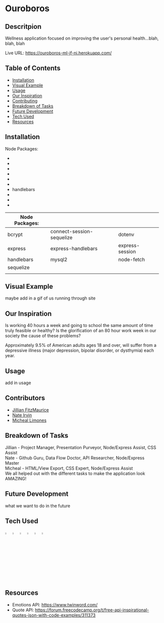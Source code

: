 # Ouroboros

## Descritpion

Wellness application focused on improving the user's personal health...blah, blah, blah

Live URL: https://ouroboros-ml-jf-ni.herokuapp.com/

## Table of Contents

- [Installation](#installation)
- [Visual Example](#visual-example)
- [Usage](#usage)
- [Our Inspiration](#inspiration)
- [Contributing](#contributing)
- [Breakdown of Tasks](#breakdown)
- [Future Development](#future-development)
- [Tech Used](#tech-used)
- [Resources](#resources)

## Installation

Node Packages:

-
-
-
-
-
-
- handlebars
-
-
-

| Node Packages: |                           |                 |
| -------------- | ------------------------- | --------------- |
| bcrypt         | connect-session-sequelize | dotenv          |
| express        | express-handlebars        | express-session |
| handlebars     | mysql2                    | node-fetch      |
| sequelize      |                           |                 |
|                |                           |                 |

## Visual Example

maybe add in a gif of us running through site

## Our Inspiration

Is working 40 hours a week and going to school the same amount of time truly feasible or healthy? Is the glorification of an 80 hour work week in our society the cause of these problems?

Approximately 9.5% of American adults ages 18 and over, will suffer from a depressive illness (major depression, bipolar disorder, or dysthymia) each year.

## Usage

add in usage

## Contributors

- [Jillian FitzMaurice](https://github.com/ShyFidelity)
- [Nate Irvin](https://github.com/irv0735)
- [Micheal Limones](https://github.com/ZestyLimones)

## Breakdown of Tasks

Jillian - Project Manager, Presentation Purveyor, Node/Express Assist, CSS Assist <br />
Nate - Github Guru, Data Flow Doctor, API Researcher, Node/Express Master <br />
Micheal - HTML/View Export, CSS Expert, Node/Express Assist <br />
We all helped out with the different tasks to make the application look AMAZING!

## Future Development

what we want to do in the future

## Tech Used

<div style='margin: 1em 0;'>
<img src="https://cdn.jsdelivr.net/gh/devicons/devicon/icons/javascript/javascript-original.svg" alt="JavaScript" width="4%" />
<img src="https://cdn.jsdelivr.net/gh/devicons/devicon/icons/css3/css3-original.svg" alt="CSS" width="4%" />
<img src="https://cdn.jsdelivr.net/gh/devicons/devicon/icons/handlebars/handlebars-original-wordmark.svg" alt="handlebars" width="4%"/>
<img src="https://cdn.jsdelivr.net/gh/devicons/devicon/icons/nodejs/nodejs-original.svg" alt="NodeJs" width="4%" />
<img src="https://cdn.jsdelivr.net/gh/devicons/devicon/icons/express/express-original-wordmark.svg" alt="express" width="4%" />
<img src="https://cdn.jsdelivr.net/gh/devicons/devicon/icons/mysql/mysql-original-wordmark.svg" alt="mysql" width="4%" />
</div>

## Resources

- Emotions API: https://www.twinword.com/
- Quote API: https://forum.freecodecamp.org/t/free-api-inspirational-quotes-json-with-code-examples/311373

